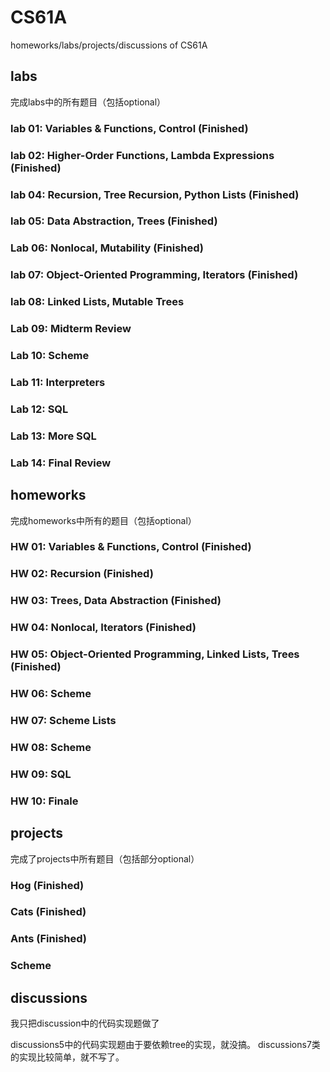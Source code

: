 # CS61A
homeworks/labs/projects/discussions of CS61A

## labs
完成labs中的所有题目（包括optional）
### lab 01: Variables & Functions, Control (Finished)
### lab 02: Higher-Order Functions, Lambda Expressions (Finished)
### lab 04: Recursion, Tree Recursion, Python Lists (Finished)
### lab 05: Data Abstraction, Trees (Finished)
### Lab 06: Nonlocal, Mutability (Finished)
### lab 07: Object-Oriented Programming, Iterators (Finished)
### lab 08: Linked Lists, Mutable Trees 
### Lab 09: Midterm Review
### Lab 10: Scheme
### Lab 11: Interpreters
### Lab 12: SQL
### Lab 13: More SQL
### Lab 14: Final Review

## homeworks
完成homeworks中所有的题目（包括optional）
### HW 01: Variables & Functions, Control (Finished)
### HW 02: Recursion (Finished)
### HW 03: Trees, Data Abstraction (Finished)
### HW 04: Nonlocal, Iterators (Finished)
### HW 05: Object-Oriented Programming, Linked Lists, Trees (Finished)
### HW 06: Scheme
### HW 07: Scheme Lists
### HW 08: Scheme
### HW 09: SQL
### HW 10: Finale

## projects
完成了projects中所有题目（包括部分optional）
### Hog (Finished)
### Cats (Finished)
### Ants (Finished)
### Scheme
## discussions
我只把discussion中的代码实现题做了

discussions5中的代码实现题由于要依赖tree的实现，就没搞。
discussions7类的实现比较简单，就不写了。 
